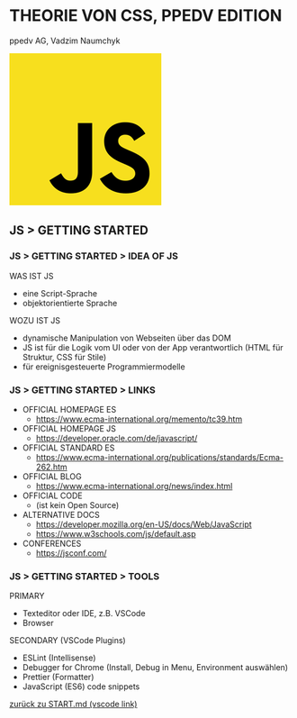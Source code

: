 # THEORIE VON CSS, PPEDV EDITION

ppedv AG, Vadzim Naumchyk

![js-logo](js-images/js-logo.png)

<!-- 
INTERN > IDEEN
MS Beispiel DB - Northwind. Versuchen, eine App im Kurs zu entwickeln, die mit dieser DB arbeitet.
Auto-Casting in JS
https://www.youtube.com/watch?v=it0cwNA46lE
ES2019
https://2019.jsconf.eu/tara-z-manicsic/es2019-features-what-even-are-they.html

Die Präsentation in JS Core und JS APIs aufteilen? #todo

INTERN > TODOS für diese Folien
Überschriften vereinheitlichen (05.01.2020)
draft-Folien und Abschnitte ausblenden
Folien mit viel Code in Demos übernehmen
in Demos übernommenen Folien mit #demo versehen
Folien auf Englisch übersetzen
Folien mit weniger als 5 Zeilen Text mit anderen Folien vereinen
LABS einbinden
Code-Bilder als Text umschreiben
???, !!! und #todo abarbeiten
Tabellen vereinheitlichen (Folie mit Tabelle im Folienmaster anlegen?)
-->

## JS > GETTING STARTED

### JS > GETTING STARTED > IDEA OF JS

WAS IST JS

- eine Script-Sprache
- objektorientierte Sprache

WOZU IST JS

- dynamische Manipulation von Webseiten über das DOM
- JS ist für die Logik vom UI oder von der App verantwortlich (HTML für Struktur, CSS für Stile)
- für ereignisgesteuerte Programmiermodelle

<!--
IN-COURSE REMARKS

HTML and CSS are also faster in your browser than JavaScript

Wozu ist noch JS:
Überprüfung von Formulareingaben vor dem Absenden
Senden und Empfangen von Daten, ohne die Seite neu zu laden (AJAX)
sofortiges Vorschlagen von Suchbegriffen
Banner oder Laufschriften
Verschleiern von E-Mail-Adressen

---------------------------------------------------
PREPARATION REMARKS
-->

### JS > GETTING STARTED > LINKS

- OFFICIAL HOMEPAGE ES
  - <https://www.ecma-international.org/memento/tc39.htm>
- OFFICIAL HOMEPAGE JS
  - <https://developer.oracle.com/de/javascript/>
- OFFICIAL STANDARD ES
  - <https://www.ecma-international.org/publications/standards/Ecma-262.htm>
- OFFICIAL BLOG
  - <https://www.ecma-international.org/news/index.html>
- OFFICIAL CODE
  - (ist kein Open Source)
- ALTERNATIVE DOCS
  - <https://developer.mozilla.org/en-US/docs/Web/JavaScript>
  - <https://www.w3schools.com/js/default.asp>
- CONFERENCES
  - <https://jsconf.com/>

<!--

IN-COURSE REMARKS
https://hacks.mozilla.org/category/es6-in-depth/page/2/?utm_source=dev-newsletter&utm_medium=email&utm_campaign=sep26-2019&utm_content=javascript
<https://code.visualstudio.com/docs/nodejs/working-with-javascript>
viele (mdn, microsoft docs, google developers, oracle developers, jsconf …)
---------------------------------------------------

PREPARATION REMARKS

<https://en.wikipedia.org/wiki/JavaScript>
<https://en.wikibooks.org/wiki/JavaScript>

JS LEARNING LINKS
<https://exlskills.com/learn-en/courses/javascript-fundamentals-basics_javascript>
<https://www.youtube.com/user/codingmath>
<https://developer.mozilla.org/en-US/docs/Web/JavaScript/JavaScript_technologies_overview>
<https://developer.mozilla.org/en-US/docs/Web/JavaScript/A_re-introduction_to_JavaScript>
 -->

### JS > GETTING STARTED >  TOOLS

PRIMARY

- Texteditor oder IDE, z.B. VSCode
- Browser

SECONDARY (VSCode Plugins)

- ESLint (Intellisense)
- Debugger for Chrome (Install, Debug in Menu, Environment auswählen)
- Prettier (Formatter)
- JavaScript (ES6) code snippets

<!--

IN-COURSE REMARKS
Online Editors:
codepen.io
<http://jsbin.com/?html,output>
<https://glitch.com/>
---------------------------------------------------

PREPARATION REMARKS
<https://code.visualstudio.com/Docs/languages/javascript#_writing-jsconfigjson>

<https://marketplace.visualstudio.com/items?itemName=dbaeumer.vscode-eslint#overview>
??? was macht ESLint?
<https://marketplace.visualstudio.com/items?itemName=msjsdiag.debugger-for-chrome>
<https://github.com/prettier/prettier>
<https://prettier.io/>
 -->

[zurück zu START.md (vscode link)](../../START.md#m03--js-getting-started)
